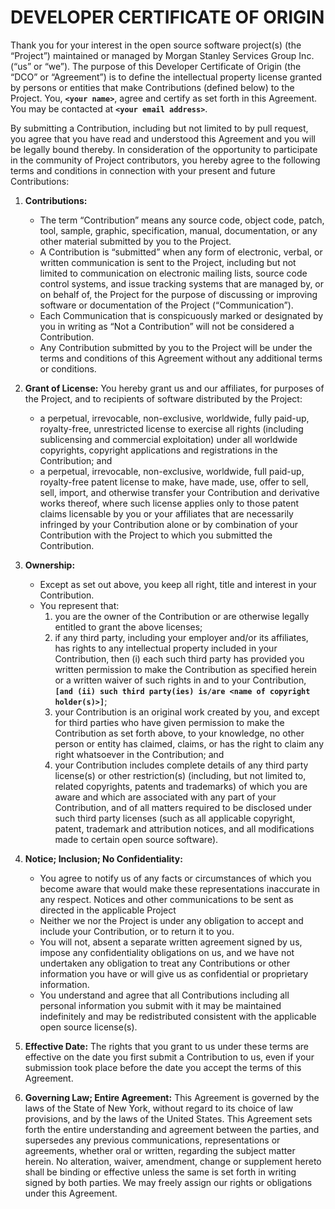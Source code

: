 # DEVELOPER CERTIFICATE OF ORIGIN

Thank you for your interest in the open source software project(s) (the “Project”) maintained or managed by Morgan
Stanley Services Group Inc. (“us” or “we”). The purpose of this Developer Certificate of Origin (the “DCO” or
“Agreement”) is to define the intellectual property license granted by persons or entities that make Contributions
(defined below) to the Project. You, **`<your name>`**, agree and certify as set forth in this Agreement. You may be
contacted at **`<your email address>`**.

By submitting a Contribution, including but not limited to by pull request, you agree that you have read and understood
this Agreement and you will be legally bound thereby. In consideration of the opportunity to participate in the
community of Project contributors, you hereby agree to the following terms and conditions in connection with your
present and future Contributions:

1. **Contributions:**
    * The term “Contribution” means any source code, object code, patch, tool, sample, graphic, specification, manual,
      documentation, or any other material submitted by you to the Project.
    * A Contribution is “submitted” when any form of electronic, verbal, or written communication is sent to the
      Project, including but not limited to communication on electronic mailing lists, source code control systems, and
      issue tracking systems that are managed by, or on behalf of, the Project for the purpose of discussing or
      improving software or documentation of the Project (“Communication”).
    * Each Communication that is conspicuously marked or designated by you in writing as “Not a Contribution” will not
      be considered a Contribution.
    * Any Contribution submitted by you to the Project will be under the terms and conditions of this Agreement without
      any additional terms or conditions.

2. **Grant of License:** You hereby grant us and our affiliates, for purposes of the Project, and to recipients of
   software distributed by the Project:
    * a perpetual, irrevocable, non-exclusive, worldwide, fully paid-up, royalty-free, unrestricted license to exercise
      all rights (including sublicensing and commercial exploitation) under all worldwide copyrights, copyright
      applications and registrations in the Contribution; and
    * a perpetual, irrevocable, non-exclusive, worldwide, full paid-up, royalty-free patent license to make, have made,
      use, offer to sell, sell, import, and otherwise transfer your Contribution and derivative works thereof, where
      such license applies only to those patent claims licensable by you or your affiliates that are necessarily
      infringed by your Contribution alone or by combination of your Contribution with the Project to which you
      submitted the Contribution.

3. **Ownership:**
    * Except as set out above, you keep all right, title and interest in your Contribution.
    * You represent that:
        1. you are the owner of the Contribution or are otherwise legally entitled to grant the above licenses;
        1. if any third party, including your employer and/or its affiliates, has rights to any intellectual property
           included in your Contribution, then (i) each such third party has provided you written permission to make the
           Contribution as specified herein or a written waiver of such rights in and to your Contribution,
           **`[and (ii) such third party(ies) is/are <name of copyright holder(s)>]`**;
        1. your Contribution is an original work created by you, and except for third parties who have given permission
           to make the Contribution as set forth above, to your knowledge, no other person or entity has claimed,
           claims, or has the right to claim any right whatsoever in the Contribution; and
        1. your Contribution includes complete details of any third party license(s) or other restriction(s)
           (including, but not limited to, related copyrights, patents and trademarks) of which you are aware and which
           are associated with any part of your Contribution, and of all matters required to be disclosed under such
           third party licenses (such as all applicable copyright, patent, trademark and attribution notices, and all
           modifications made to certain open source software).

4. **Notice; Inclusion; No Confidentiality:**
    * You agree to notify us of any facts or circumstances of which you become aware that would make these
      representations inaccurate in any respect. Notices and other communications to be sent as directed in the
      applicable Project
    * Neither we nor the Project is under any obligation to accept and include your Contribution, or to return it to
      you.
    * You will not, absent a separate written agreement signed by us, impose any confidentiality obligations on us, and
      we have not undertaken any obligation to treat any Contributions or other information you have or will give us as
      confidential or proprietary information.
    * You understand and agree that all Contributions including all personal information you submit with it may be
      maintained indefinitely and may be redistributed consistent with the applicable open source license(s).

5. **Effective Date:** The rights that you grant to us under these terms are effective on the date you first submit a
   Contribution to us, even if your submission took place before the date you accept the terms of this Agreement.

6. **Governing Law; Entire Agreement:** This Agreement is governed by the laws of the State of New York, without regard
   to its choice of law provisions, and by the laws of the United States. This Agreement sets forth the entire
   understanding and agreement between the parties, and supersedes any previous communications, representations or
   agreements, whether oral or written, regarding the subject matter herein. No alteration, waiver, amendment, change or
   supplement hereto shall be binding or effective unless the same is set forth in writing signed by both parties. We
   may freely assign our rights or obligations under this Agreement.
